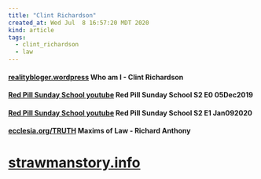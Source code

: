 ```yaml
---
title: "Clint Richardson"
created_at: Wed Jul  8 16:57:20 MDT 2020
kind: article
tags:
  - clint_richardson
  - law
---
```


<h4>
  <a href="https://realitybloger.wordpress.com/about/" target="_blank">realitybloger.wordpress</a>
  Who am I - Clint Richardson
</h4>

<h4>
  <a href="https://www.youtube.com/watch?v=2xA_SQXnWCo" target="_blank">Red Pill Sunday School youtube</a>
  Red Pill Sunday School S2 E0 05Dec2019
</h4>

<h4>
  <a href="https://www.youtube.com/watch?v=9syms1HUsWU" target="_blank">Red Pill Sunday School youtube</a>
  Red Pill Sunday School S2 E1 Jan092020
</h4>

<h4>
  <a href="http://ecclesia.org/TRUTH/maxims.html" target="_blank">ecclesia.org/TRUTH</a>
  Maxims of Law - Richard Anthony
</h4>

<h1>
  <a href="http://www.strawmanstory.info/" target="_blank">strawmanstory.info</a>
</h1>

<!--
html boilerplate fragments
<a href="" target="_blank"></a>
<a name=""></a>
<img src="" width="400px">
<ul>
  <li></li>
  <li><a href="" target="_blank"></a></li>
</ul>
<pre>
</pre>
<p style="margin-bottom: 2em;"></p>
<hr style="border: 0; height: 3px; background: #333; background-image: linear-gradient(to right, #ccc, #333, #ccc);">
<pre><code>
</code></pre>
<math xmlns='http://www.w3.org/1998/Math/MathML' display='block'>
</math>
:-->

